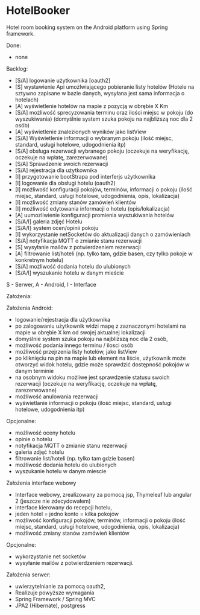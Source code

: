 # HotelBooker
Hotel room booking system on the Android platform using Spring framework.

Done:

- none

Backlog:

- [S/A] logowanie użytkownika [oauth2]
- [S] wystawienie Api umożlwiającego pobieranie listy hotelów (Hotele na sztywno zapisane w bazie danych, wysyłana jest sama informacja o hotelach)
- [A] wyświetlenie hotelów na mapie z pozycją w obrębie X Km
- [S/A] możliwość sprecyzowania terminu oraz ilości miejsc w pokoju (do wyszukiwania) (domyślnie system szuka pokoju na najbliższą noc dla 2 osób)
- [A] wyświetlenie znalezionych wyników jako listView
- [S/A] Wyświetlenie informacji o wybranym pokoju (ilość miejsc, standard, usługi hotelowe, udogodnienia itp)
- [S/A] obsługa rezerwacji wybranego pokoju (oczekuje na weryfikację, oczekuje na wpłatę, zarezerwowane)
- [S/A] Sprawdzenie swoich rezerwacji
- [S/A] rejestracja dla użytkownika
- [I] przygotowanie bootStrapa pod interferjs użytkownika
- [I] logowanie dla obsługi hotelu (oauth2)
- [I] możliwość konfiguracji pokojów, terminów, informacji o pokoju (ilość miejsc, standard, usługi hotelowe, udogodnienia, opis, lokalizacja)
- [I] możliwość zmiany stanów zamówień klientów
- [I] możliwość edytowania informacji o hotelu (opis/lokalizacja)
- [A] uumozliwienie konfiguracji promienia wyszukiwania hotelów
- [S/A/I] galeria zdjęć Hotelu
- [S/A/I} system ocen/opinii pokoju
- [I] wykorzystanie netSocketów do aktualizacji danych o zamówieniach
- [S/A] notyfikacja MQTT o zmianie stanu rezerwacji
- [S] wysyłanie mailów z potwierdzeniem rezerwacji
- [A] filtrowanie list/hoteli (np. tylko tam, gdzie basen, czy tylko pokoje w konkretnym hotelu)
- [S/A] możliwość dodania hotelu do ulubionych
- [S/A/I] wyszukanie hotelu w danym mieście


S - Serwer, A - Android, I - Interface




Założenia:

Założenia Android:
- logowanie/rejestracja dla użytkownika
- po zalogowaniu użytkownik widzi mapę z zaznaczonymi hotelami na mapie w obrębie X km od swojej aktualnej lokalizacji
- domyślnie system szuka pokoju na najbliższą noc dla 2 osób,
- możliwość podania innego terminu / ilosci osób
- możliwość przejrzenia listy hotelów, jako listView
- po kliknięciu na pin na mapie lub element na liście, użytkownik może otworzyć widok hotelu, gdzie może sprawdzić dostępność pokojów w danym terminie
- na osobnym widoku możliwe jest sprawdzenie statusu swoich rezerwacji (oczekuje na weryfikację, oczekuje na wpłatę, zarezerwowane)
- możliwość anulowania rezerwacji
- wyświetlanie informacji o pokoju (ilość miejsc, standard, usługi hotelowe, udogodnienia itp)

Opcjonalne:
- możliwość oceny hotelu
- opinie o hotelu
- notyfikacja MQTT o zmianie stanu rezerwacji
- galeria zdjęć hotelu
- filtrowanie list/hoteli (np. tylko tam gdzie basen)
- możliwość dodania hotelu do ulubionych
- wyszukanie hotelu w danym miescie

Założenia interface webowy
- Interface webowy, zrealizowany za pomocą jsp, Thymeleaf lub angular 2 (jeszcze nie zdecydowałem)
- interface kierowany do recepcji hotelu,
- jeden hotel = jedno konto = kilka pokojów
- możliwość konfiguracji pokojów, terminów, informacji o pokoju (ilość miejsc, standard, usługi hotelowe, udogodnienia, opis, lokalizacja)
- możliwość zmiany stanów zamówień klientów

Opcjonalne:
- wykorzystanie net socketów
- wysyłanie mailów z potwierdzeniem rezerwacji.

Założenia serwer:
- uwierzytelnianie za pomocą oauth2,
- Realizuje powyższe wymagania
- Spring Framework / Spring MVC
- JPA2 (Hibernate), postgress